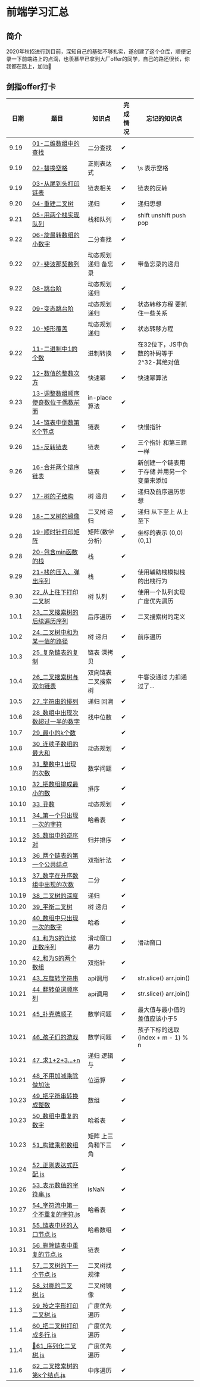 # 前端学习汇总

## 简介

2020年秋招进行到目前，深知自己的基础不够扎实，遂创建了这个仓库，顺便记录一下前端路上的点滴，也羡慕早已拿到大厂offer的同学，自己的路还很长，你我都在路上，加油💪

## 剑指offer打卡

| 日期 | 题目 | 知识点 | 完成情况 | 忘记的知识点 |
| ---- | ---- | ---- | ---- | ---- |
| 9.19 | [01-二维数组中的查找](./面试相关/每日亿道力扣题/01-二维数组中的查找.js) | 二分查找 | ✔ | |
| 9.19 | [02-替换空格](./面试相关/每日亿道力扣题/02-替换空格.js) | 正则表达式 | ✔ | \s 表示空格 |
| 9.19 | [03-从尾到头打印链表](./面试相关/每日亿道力扣题/03-从尾到头打印链表.js) | 链表相关 | ✔ | 链表的反转 |
| 9.20 | [04-重建二叉树](./面试相关/每日亿道力扣题/04-重建二叉树.js) | 递归 | ✔ | 递归思想 |
| 9.21 | [05-用两个栈实现队列](./面试相关/每日亿道力扣题/05-用两个栈实现队列.js) | 栈和队列 | ✔ | shift unshift push pop |
| 9.22 | [06-旋最转数组的小数字](./面试相关/每日亿道力扣题/06-旋最转数组的小数字.js) | 二分查找 | ✔ | |
| 9.22 | [07-斐波那契数列](./面试相关/每日亿道力扣题/07-斐波那契数列.js) | 动态规划 递归 备忘录 | ✔ | 带备忘录的递归 |
| 9.22 | [08-跳台阶](./面试相关/每日亿道力扣题/08-跳台阶.js) | 动态规划 递归 | ✔ | |
| 9.22 | [09-变态跳台阶](./面试相关/每日亿道力扣题/09-变态跳台阶.js) | 动态规划 递归 | ✔ | 状态转移方程 要抓住一些关系 |
| 9.22 | [10-矩形覆盖](./面试相关/每日亿道力扣题/10-矩形覆盖.js) | 动态规划 递归 | ✔ | 状态转移方程 |
| 9.22 | [11-二进制中1的个数](./面试相关/每日亿道力扣题/11-二进制中1的个数.js) | 进制转换 | ✔ | 在32位下，JS中负数的补码等于2^32-其绝对值 |
| 9.22 | [12-数值的整数次方](./面试相关/每日亿道力扣题/12-数值的整数次方.js) | 快速幂 | ✔ | 快速幂算法 |
| 9.23 | [13-调整数组顺序使奇数位于偶数前面](./面试相关/每日亿道力扣题/13-调整数组顺序使奇数位于偶数前面.js) | in-place算法 | ✔ |  |
| 9.24 | [14-链表中倒数第K个节点](./面试相关/每日亿道力扣题/14-链表中倒数第K个节点.js) | 链表 | ✔ | 快慢指针 |
| 9.26 | [15-反转链表](./面试相关/每日亿道力扣题/15-反转链表.js) | 链表 | ✔ | 三个指针 和第三题一样 |
| 9.26 | [16-合并两个排序链表](./面试相关/每日亿道力扣题/16-合并两个排序的链表.js) | 链表 | ✔ | 新创建一个链表用于存储 并用另一个变量来添加 |
| 9.27 | [17-树的子结构](./面试相关/每日亿道力扣题/17-树的子结构.js) | 树 递归 | ✔ | 递归及前序遍历思想 |
| 9.28 | [18-二叉树的镜像](./面试相关/每日亿道力扣题/18.二叉树的镜像.js) | 二叉树 递归 | ✔ | 递归 从下至上 从上至下 |
| 9.28 | [19-顺时针打印矩阵](./面试相关/每日亿道力扣题/19-顺时针打印矩阵.js) | 矩阵(数学分析) | ✔ | 坐标的表示 (0,0)(0,1) |
| 9.28 | [20-包含min函数的栈](./面试相关/每日亿道力扣题/20-包含min函数的栈.js) | 栈 | ✔ | |
| 9.29 | [21-栈的压入、弹出序列](./面试相关/每日亿道力扣题/21-栈的压入、弹出序列.js) | 栈 | ✔ | 使用辅助栈模拟栈的出栈行为 |
| 9.30 | [22_从上往下打印二叉树](./面试相关/每日亿道力扣题/22-从上往下打印二叉树.js) | 树 队列 | ✔ | 使用一个队列实现 广度优先遍历 |
| 10.1 | [23_二叉搜索树的后续遍历序列](./面试相关/每日亿道力扣题/23-二叉搜索树的后序遍历序列.js) | 后序遍历 | ✔ | 二叉搜索树的定义 |
| 10.2 | [24_二叉树中和为某一值的路径](./面试相关/每日亿道力扣题/24-二叉树中和为某一值的路径.js) | 树 递归 | ✔ | 前序遍历 |
| 10.3 | [25_复杂链表的复制](./面试相关/每日亿道力扣题/25-复杂链表的复制.js) | 链表 深拷贝 | ✔ | |
| 10.4 | [26_二叉搜索树与双向链表](./面试相关/每日亿道力扣题/26-二叉搜索树与双向链表.js) | 双向链表 二叉搜索树 | ✔ | 牛客没通过 力扣通过了... |
| 10.5 | [27_字符串的排列](./面试相关/每日亿道力扣题/27-字符串的排列.js) | 递归 回溯 | ✔ | |
| 10.6 | [28_数组中出现次数超过一半的数字](./面试相关/每日亿道力扣题/28-数组中出现次数超过一半的数字.js) | 找中位数 | ✔ | |
| 10.7 | [29_最小的k个数](./面试相关/每日亿道力扣题/29-最小的k个数) | | ✔ | |
| 10.8 | [30_连续子数组的最大和](./面试相关/每日亿道力扣题/30-连续子数组的最大和.js) | 动态规划 | ✔ | |
| 10.9 | [31_整数中1出现的次数](./面试相关/每日亿道力扣题/31-整数中1出现的次数.js) | 数学问题 | ✔ | |
| 10.10 | [32_把数组排成最小的数](./面试相关/每日亿道力扣题/32-把数组排成最小的数.js) | 排序 | ✔ | |
| 10.10 | [33_丑数](./面试相关/每日亿道力扣题/33-丑数.js) | 动态规划 | ✔ | |
| 10.11 | [34_第一个只出现一次的字符](/面试相关/每日亿道力扣题/34_第一个只出现一次的字符.js) | 哈希表 | ✔ | | 
| 10.12 | [35_数组中的逆序对](/面试相关/每日亿道力扣题/35_数组中的逆序对.js) | 归并排序 | ✔ | | 
| 10.13 | [36_两个链表的第一个公共结点](/面试相关/每日亿道力扣题/36_两个链表的第一个公共结点.js) | 双指针法 | ✔ | |
| 10.13 | [37_数字在升序数组中出现的次数](./面试相关/每日亿道力扣题/37_数字在升序数组中出现的次数.js) | 二分 | ✔ | |
| 10.19 | [38_二叉树的深度](./面试相关/每日亿道力扣题/38_二叉树的深度.js) | 递归 | ✔ | |
| 10.20 | [39_平衡二叉树](./面试相关/每日亿道力扣题/39_平衡二叉树.js) | 树 递归 | ✔ | |
| 10.20 | [40_数组中只出现一次的数字](./面试相关/每日亿道力扣题/40_数组中只出现一次的数字.js) | 哈希 | ✔ | |
| 10.20 | [41_和为S的连续正数序列](./面试相关/每日亿道力扣题/41_和为S的连续正数序列.js) | 滑动窗口 暴力 | ✔ | 滑动窗口 |
| 10.20 | [42_和为S的两个数组](./面试相关/每日亿道力扣题/42_和为S的两个数字.js) | 双指针 | ✔ | |
| 10.21 | [43_左旋转字符串](./面试相关/每日亿道力扣题/43_左旋转字符串.js) | api调用 | ✔ | str.slice() arr.join() |
| 10.21 | [44_翻转单词顺序列](./面试相关/每日亿道力扣题/44_翻转单词顺序列.js) | api调用 | ✔ | str.slice() arr.join() |
| 10.21 | [45_扑克牌顺子](./面试相关/每日亿道力扣题/45_扑克牌顺子.js) | 数学问题 | ✔ | 最大值与最小值的差值应该小于5 |
| 10.21 | [46_孩子们的游戏](./面试相关/每日亿道力扣题/46_孩子们的游戏.js) | 数学问题 | ✔ | 孩子下标的选取 (index + m - 1) % n |
| 10.21 | [47_求1+2+3...+n](./面试相关/每日亿道力扣题/47_求1+2+3+...+n.js) | 递归 逻辑与 | ✔ | |
| 10.21 | [48_不用加减乘除做加法](./面试相关/每日亿道力扣题/48_不用加减乘除做加法.js) | 位运算 | ✔ | |
| 10.23 | [49_把字符串转换成整数](./面试相关/每日亿道力扣题/49_把字符串转换成整数.js) | 数组 | ✔ | |
| 10.23 | [50_数组中重复的数字](./面试相关/每日亿道力扣题/50_数组中重复的数字.js) | 哈希表 | ✔ | |
| 10.23 | [51_构建乘积数组](./面试相关/每日亿道力扣题/51_构建乘积数组.js) | 矩阵 上三角和下三角 | ✔ | |
| 10.24 | [52_正则表达式匹配.js](./面试相关/每日亿道力扣题/52_正则表达式匹配.js) | | ✔ | |
| 10.26 | [53_表示数值的字符串.js](./面试相关/每日亿道力扣题/53_表示数值的字符串.js) | isNaN | ✔ | |
| 10.27 | [54_字符流中第一个不重复的字符.js](./面试相关/每日亿道力扣题/54_字符流中第一个不重复的字符.js) | 哈希表 | ✔ | |
| 10.31 | [55_链表中环的入口节点.js](./面试相关/每日亿道力扣题/55_链表中环的入口结点.js) | 哈希数组 | ✔ | |
| 10.31 | [56_删除链表中重复的节点.js](./面试相关/每日亿道力扣题/56_删除链表中重复的节点.js) | 链表 | ✔ | |
| 11.1 | [57_二叉树的下一个节点.js](./面试相关/每日亿道力扣题/57_二叉树的下一个节点.js) | 二叉树找规律 | ✔ | |
| 11.2 | [58_对称的二叉树.js](./面试相关/每日亿道力扣题/58_对称的二叉树.js) | 二叉树镜像 | ✔ | |
| 11.3 | [59_按之字形打印二叉树.js](./面试相关/每日亿道力扣题/59_按之字形打印二叉树.js) | 广度优先遍历 | ✔ | |
| 11.4 | [60_把二叉树打印成多行.js](./面试相关/每日亿道力扣题/60_把二叉树打印成多行.js) | 广度优先遍历 | ✔ | |
| 11.4 | [🎉61_序列化二叉树.js](./面试相关/每日亿道力扣题/61_序列化二叉树.js) | 广度优先遍历 | ✔ | |
| 11.6| [62_二叉搜索树的第k个结点.js](./面试相关/每日亿道力扣题/62_二叉搜索树的第k个结点.js) | 中序遍历 | ✔ | |

